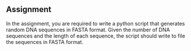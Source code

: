 ## Assignment

In the assignment, you are required to write a python script that generates random DNA sequences in FASTA format. Given the number of DNA sequences and the length of each sequence, the script should write to file the sequences in FASTA format. 
